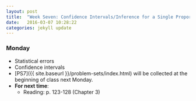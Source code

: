 ```yaml
---
layout: post
title:  "Week Seven: Confidence Intervals/Inference for a Single Proportion"
date:   2016-03-07 10:28:22
categories: jekyll update
---
```


### Monday
- Statistical errors
- Confidence intervals
- [PS7]({{ site.baseurl }}/problem-sets/index.html) will be collected at the beginning of class next Monday.
- **For next time**:
    - Reading: p. 123-128 (Chapter 3)

<!--
### Tuesday
- <a href = "{{ site.baseurl }}/assets/week-06/normal_distribution.html" target = "_blank">Lab 4: The Normal Distribution</a>

### Wednesday
- Normal Distribution

### Friday
- More Normal Distribution
- Review Hypothesis Testing
- **For next time**:
    - Reading: p. 102-107 (Chapter 2)
-->